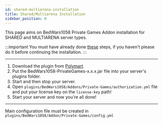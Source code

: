 ```yaml
---
id: shared-multiarena-installation
title: Shared/Multiarena Installation
sidebar_position: 0
---
```


This page aims on BedWars1058 Private Games Addon installation for SHARED and MULTIARENA server types.

:::important
You must have already done [these](/private-games/how-to-verify) steps, if you haven't please do it before continuing the installation.
:::

---

1. Download the plugin from [Polymart](https://polymart.org/r/1620).
2. Put the BedWars1058-PrivateGames-x.x.x.jar file into your server's plugins folder.
3. Start and then stop your server.
4. Open `plugins/BedWars1058/Addons/Private-Games/authorization.yml` file and put your license key on the `license-key` path!
5. Start your server and now you're all done!

---

Main configuration file must be created in `plugins/BedWars1058/Addon/Private-Games/config.yml`